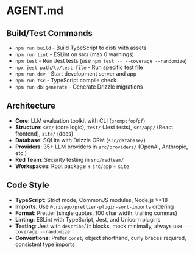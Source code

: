 # AGENT.md

## Build/Test Commands
- `npm run build` - Build TypeScript to dist/ with assets
- `npm run lint` - ESLint on src/ (max 0 warnings)
- `npm test` - Run Jest tests (use `npm test -- --coverage --randomize`)
- `npx jest path/to/test-file` - Run specific test file
- `npm run dev` - Start development server and app
- `npm run tsc` - TypeScript compile check
- `npm run db:generate` - Generate Drizzle migrations

## Architecture
- **Core**: LLM evaluation toolkit with CLI (`promptfoo`/`pf`)
- **Structure**: `src/` (core logic), `test/` (Jest tests), `src/app/` (React frontend), `site/` (docs)
- **Database**: SQLite with Drizzle ORM (`src/database/`)
- **Providers**: 35+ LLM providers in `src/providers/` (OpenAI, Anthropic, etc.)
- **Red Team**: Security testing in `src/redteam/`
- **Workspaces**: Root package + `src/app` + `site`

## Code Style
- **TypeScript**: Strict mode, CommonJS modules, Node.js >=18
- **Imports**: Use `@trivago/prettier-plugin-sort-imports` ordering
- **Format**: Prettier (single quotes, 100 char width, trailing commas)
- **Linting**: ESLint with TypeScript, Jest, and Unicorn plugins
- **Testing**: Jest with `describe`/`it` blocks, mock minimally, always use `--coverage --randomize`
- **Conventions**: Prefer `const`, object shorthand, curly braces required, consistent type imports
